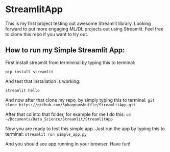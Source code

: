 # StreamlitApp

This is my first project testing out awesome Streamlit library. Looking forward to put more engaging ML/DL projects out using Streamlit. Feel free to clone this repo if you want to try out.

## How to run my Simple Streamlit App:
First install streamlit from termininal by typing this to terminal:

`pip install streamlit`

And test that installation is working:

`streamlit hello`


And now after that clone my repo, by simply typing this to terminal:
`git clone https://github.com/Sphagnumshuffle/StreamlitApp.git`

After that cd into that folder, for example for me I do this:
`cd ~/Documents/Data_Science/Streamlit/StreamlitApp`

Now you are ready to test this simple app. Just run the app by typing this to terminal:
`streamlit run simple_app.py`

And you should see app running in your browser. Have fun!